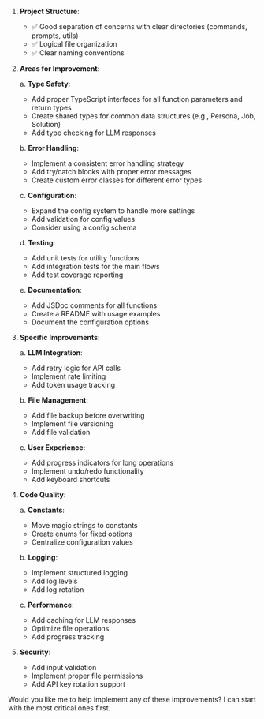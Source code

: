 

1. **Project Structure**:
   - ✅ Good separation of concerns with clear directories (commands, prompts, utils)
   - ✅ Logical file organization
   - ✅ Clear naming conventions

2. **Areas for Improvement**:

   a. **Type Safety**:
   - Add proper TypeScript interfaces for all function parameters and return types
   - Create shared types for common data structures (e.g., Persona, Job, Solution)
   - Add type checking for LLM responses

   b. **Error Handling**:
   - Implement a consistent error handling strategy
   - Add try/catch blocks with proper error messages
   - Create custom error classes for different error types

   c. **Configuration**:
   - Expand the config system to handle more settings
   - Add validation for config values
   - Consider using a config schema

   d. **Testing**:
   - Add unit tests for utility functions
   - Add integration tests for the main flows
   - Add test coverage reporting

   e. **Documentation**:
   - Add JSDoc comments for all functions
   - Create a README with usage examples
   - Document the configuration options

3. **Specific Improvements**:

   a. **LLM Integration**:
   - Add retry logic for API calls
   - Implement rate limiting
   - Add token usage tracking

   b. **File Management**:
   - Add file backup before overwriting
   - Implement file versioning
   - Add file validation

   c. **User Experience**:
   - Add progress indicators for long operations
   - Implement undo/redo functionality
   - Add keyboard shortcuts

4. **Code Quality**:

   a. **Constants**:
   - Move magic strings to constants
   - Create enums for fixed options
   - Centralize configuration values

   b. **Logging**:
   - Implement structured logging
   - Add log levels
   - Add log rotation

   c. **Performance**:
   - Add caching for LLM responses
   - Optimize file operations
   - Add progress tracking

5. **Security**:
   - Add input validation
   - Implement proper file permissions
   - Add API key rotation support

Would you like me to help implement any of these improvements? I can start with the most critical ones first.
